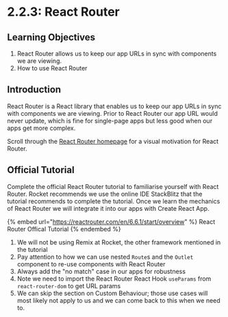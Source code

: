 # 2.2.3: React Router

## Learning Objectives

1. React Router allows us to keep our app URLs in sync with components we are viewing.
2. How to use React Router

## Introduction

React Router is a React library that enables us to keep our app URLs in sync with components we are viewing. Prior to React Router our app URL would never update, which is fine for single-page apps but less good when our apps get more complex.

Scroll through the [React Router homepage](https://reactrouter.com/) for a visual motivation for React Router.

## Official Tutorial

Complete the official React Router tutorial to familiarise yourself with React Router. Rocket recommends we use the online IDE StackBlitz that the tutorial recommends to complete the tutorial. Once we learn the mechanics of React Router we will integrate it into our apps with Create React App.

{% embed url="https://reactrouter.com/en/6.6.1/start/overview" %}
React Router Offical Tutorial
{% endembed %}

1. We will not be using Remix at Rocket, the other framework mentioned in the tutorial
2. Pay attention to how we can use nested `Route`s and the `Outlet` component to re-use components with React Router
3. Always add the "no match" case in our apps for robustness
4. Note we need to import the React Router React Hook `useParams` from `react-router-dom` to get URL params
5. We can skip the section on Custom Behaviour; those use cases will most likely not apply to us and we can come back to this when we need to.
